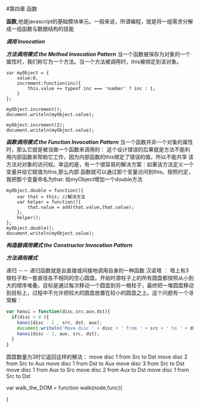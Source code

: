 #第四章 函数

**函数**,他是javascript的基础模块单元。一般来说，所谓编程，就是将一组需求分解成一组函数与数据结构的技能


***调用 Invocation***

***方法调用模式 the Method Invocation Pattern***
  当一个函数被保存为对象的一个属性时，我们称它为一个方法。当一个方法被调用时，this被绑定到该对象。
```
var myObject = {
    value:0,
    increment:function(inc){
        this.value += typeof inc === 'number' ? inc : 1;
    } 
};

myObject.increment();
document.writeln(myObject.value);

myObject.increment(2);
document.writeln(myObject.value);

```
***函数调用模式 the Function Invocation Pattern***
当一个函数并非一个对象的属性时，那么它就是被当做一个函数来调用的：
这个设计错误的后果就是方法不能利用内部函数来帮助它工作，因为内部函数的this绑定了错误的值，所以不能共享
该方法对对象的访问权。幸运的是，有一个很容易的解决方案：如果该方法定义一个变量并给它赋值为this,那么内部
函数就可以通过那个变量访问到this。按照约定，我把那个变量命名为that:
  给myObject增加一个double方法
```
myObject.double = function(){
    var that = this; //解决方法
    var helper = function(){
        that.value = add(that.value,that.value);
    };
    helper();
};
myObject.double();
document.writeln(myObject.value);
```

***构造器调用模式 the Constructor Invocation Pattern***

***方法调用模式***

递归 －－ 递归函数就是会直接或间接地调用自身的一种函数
汉诺塔 ： 塔上有3根柱子和一套直径各不相同的空心圆盘。开始时源柱子上的所有圆盘都按照从小到大的顺序堆叠。目标是通过每次移动一个圆盘到另一根柱子，最终把一堆圆盘移动到目标上，过程中不允许把较大的圆盘放置在较小的圆盘之上。这个问题有一个寻常解：
```javascript
var hanoi = function(disc,src,aux,dst){
  if(disc > 0 ){
    hanoi(disc - 1 , src, dst, aux);
    document.writeln('Move disc ' + disc + ' from ' + src + ' to ' + dst);
    hanoi(disc - 1, aux, src, dst);
  }
}
```
圆盘数量为3时它返回这样的解法：
move disc 1 from Src to Dst
move disc 2 from Src to Aux
move disc 1 from Dst to Aux
move disc 3 from Src to Dst
move disc 1 from Aux to Src
move disc 2 from Aux to Dst
move disc 1 from Src to Dst

var walk_the_DOM = function walk(node,func){
    
}
